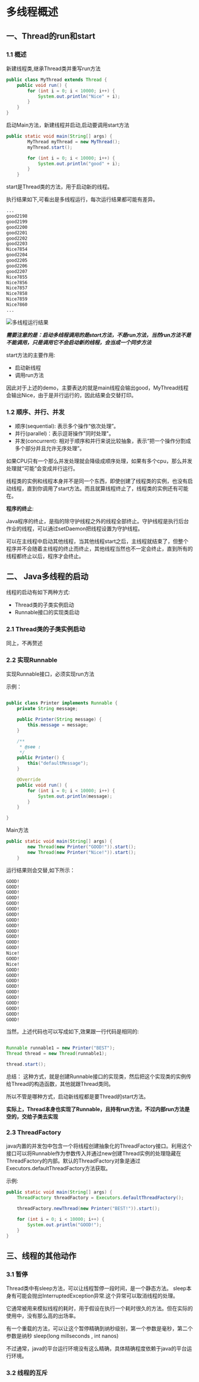 # 多线程概述

## 一、Thread的run和start

### 1.1 概述

新建线程类,继承Thread类并重写run方法
```java
public class MyThread extends Thread {
	public void run() {
		for (int i = 0; i < 10000; i++) {
			System.out.println("Nice" + i);
		}
	}
}
```

启动Main方法，新建线程并启动,启动要调用start方法
```java
public static void main(String[] args) {
		MyThread myThread = new MyThread();
		myThread.start();

		for (int i = 0; i < 10000; i++) {
			System.out.println("good" + i);
		}
	}

```

start是Thread类的方法，用于启动新的线程。

执行结果如下,可看出是多线程运行，每次运行结果都可能有差异。

```txt
...
good2198
good2199
good2200
good2201
good2202
good2203
Nice7854
good2204
good2205
good2206
good2207
Nice7855
Nice7856
Nice7857
Nice7858
Nice7859
Nice7860
...
```

![多线程运行结果](./images/多线程运行结果.png)

***需要注意的是：启动多线程调用的是start方法，不是run方法，当然run方法不是不能调用，只是调用它不会启动新的线程，会当成一个同步方法***

start方法的主要作用:
- 启动新线程
- 调用run方法

因此对于上述的demo，主要表达的就是main线程会输出good，MyThread线程会输出Nice，由于是并行运行的，因此结果会交替打印。

### 1.2 顺序、并行、并发

- 顺序(sequential): 表示多个操作“依次处理”。
- 并行(parallel)：表示逗哥操作"同时处理"。
- 并发(concurrent): 相对于顺序和并行来说比较抽象，表示“把一个操作分割成多个部分并且允许无序处理”。
  
如果CPU只有一个那么并发处理就会降级成顺序处理，如果有多个cpu，那么并发处理就“可能”会变成并行运行。

线程类的实例和线程本身并不是同一个东西，即使创建了线程类的实例，也没有启动线程，直到你调用了start方法。而且就算线程终止了，线程类的实例还有可能在。

**程序的终止**:

Java程序的终止，是指的除守护线程之外的线程全部终止。守护线程是执行后台作业的线程，可以通过setDaemon把线程设置为守护线程。

可以在主线程中启动其他线程，当其他线程start之后，主线程就结束了，但整个程序并不会随着主线程的终止而终止，其他线程当然也不一定会终止，直到所有的线程都终止以后，程序才会终止。

## 二、 Java多线程的启动

线程的启动有如下两种方式:
- Thread类的子类实例启动
- Runnable接口的实现类启动

### 2.1 Thread类的子类实例启动

同上，不再赘述

### 2.2 实现Runnable

实现Runnable接口，必须实现run方法

示例：

```java

public class Printer implements Runnable {
	private String message;

	public Printer(String message) {
		this.message = message;
	}

	/**
	 * @see :
	 */
	public Printer() {
		this("defaultMessage");
	}

	@Override
	public void run() {
		for (int i = 0; i < 10000; i++) {
			System.out.println(message);
		}
	}

}
```

Main方法
```java
public static void main(String[] args) {
		new Thread(new Printer("GOOD!")).start();
		new Thread(new Printer("Nice!")).start();
	}

```
运行结果则会交替,如下所示：

```txt
GOOD!
GOOD!
GOOD!
GOOD!
GOOD!
GOOD!
GOOD!
GOOD!
GOOD!
GOOD!
GOOD!
GOOD!
GOOD!
Nice!
GOOD!
Nice!
GOOD!
GOOD!
GOOD!
GOOD!
GOOD!
GOOD!
GOOD!
GOOD!
GOOD!
GOOD!

```

当然，上述代码也可以写成如下,效果跟一行代码是相同的:
```java

Runnable runnable1 = new Printer("BEST");
Thread thread = new Thread(runnable1);

thread.start();

```

总结：
这种方式，就是创建Runnable接口的实现类，然后把这个实现类的实例传给Thread的构造函数，其他就跟Thread类同。

所以不管是哪种方式，启动新线程都是要Thread的start方法。

**实际上，Thread本身也实现了Runnable，且持有run方法，不过内部run方法是空的，交给子类去实现**

### 2.3 ThreadFactory

java内置的并发包中包含一个将线程创建抽象化的ThreadFactory接口。利用这个接口可以将Runnable作为参数传入并通过new创建Thread实例的处理隐藏在ThreadFactory的内部。默认的ThreadFactory对象是通过Executors.defaultThreadFactory方法获取。

示例:

```java
public static void main(String[] args) {
    ThreadFactory threadFactory = Executors.defaultThreadFactory();

    threadFactory.newThread(new Printer("BEST!")).start();

    for (int i = 0; i < 10000; i++) {
        System.out.println("GOOD!");
    }
}
```

## 三、线程的其他动作

### 3.1 暂停

Thread类中有sleep方法，可以让线程暂停一段时间，是一个静态方法。
sleep本身有可能会抛出InterruptedException异常.这个异常可以取消线程的处理。

它通常被用来模拟线程的耗时，用于假设在执行一个耗时很久的方法。但在实际的使用中，没有那么高的出场率。

有一个重载的方法，可以让这个暂停精确到纳秒级别，第一个参数是毫秒，第二个参数是纳秒
sleep(long millseconds , int nanos)

不过通常，java的平台运行环境没有这么精确，具体精确程度依赖于java的平台运行环境。

### 3.2 线程的互斥


